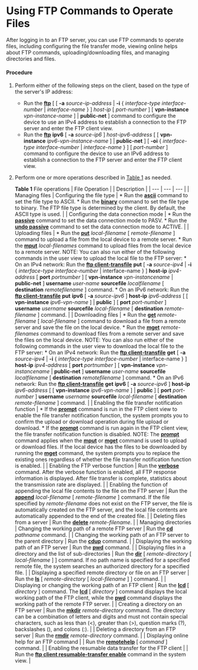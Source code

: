 Using FTP Commands to Operate Files
===================================

After logging in to an FTP server, you can use FTP commands to operate files, including configuring the file transfer mode, viewing online helps about FTP commands, uploading/downloading files, and managing directories and files.

#### Procedure

1. Perform either of the following steps on the client, based on the type of the server's IP address:
   
   
   * Run the [**ftp**](cmdqueryname=ftp) [ [ **-a** *source-ip-address* | **-i** { *interface-type interface-number* | *interface-name* } ] *host-ip* [ *port-number* ] [ **vpn-instance** *vpn-instance-name* ] | **public-net** ] command to configure the device to use an IPv4 address to establish a connection to the FTP server and enter the FTP client view.
   * Run the [**ftp**](cmdqueryname=ftp) **ipv6** [ **-a** *source-ip6* ] *host-ipv6-address* [ [ **vpn-instance** *ipv6-vpn-instance-name* ] | **public-net** ] [ **-oi** { *interface-type interface-number* | *interface-name* } ] [ *port-number* ] command to configure the device to use an IPv6 address to establish a connection to the FTP server and enter the FTP client view.
2. Perform one or more operations described in [Table 1](#EN-US_TASK_0172360101__tab_dc_vrp_vfm_cfg_001302) as needed.
   
   
   
   **Table 1** File operations
   | File Operation | | Description |
   | --- | --- | --- |
   | Managing files | Configuring the file type | * Run the [**ascii**](cmdqueryname=ascii) command to set the file type to ASCII. * Run the [**binary**](cmdqueryname=binary) command to set the file type to binary. The FTP file type is determined by the client. By default, the ASCII type is used. |
   | Configuring the data connection mode | * Run the [**passive**](cmdqueryname=passive) command to set the data connection mode to PASV. * Run the [**undo passive**](cmdqueryname=undo+passive) command to set the data connection mode to ACTIVE. |
   | Uploading files | * Run the [**put**](cmdqueryname=put) *local-filename* [ *remote-filename* ] command to upload a file from the local device to a remote server. * Run the [**mput**](cmdqueryname=mput) *local-filenames* command to upload files from the local device to a remote server. NOTE: You can also run either of the following commands in the user view to upload the local file to the FTP server: * On an IPv4 network:  Run the [**ftp client-transfile**](cmdqueryname=ftp+client-transfile) **put** [ **-a** *source-ipv4* | **-i** { *interface-type interface-number* | interface-name } ] **host-ip** *ipv4-address* [ **port** *portnumber* ] [ **vpn-instance** *vpn-instancename* | **public-net** ] **username** *user-name* **sourcefile** *localfilename* [ **destination** *remotefilename* ] command. * On an IPv6 network:  Run the [**ftp client-transfile**](cmdqueryname=ftp+client-transfile) **put** **ipv6** [ **-a** *source-ipv6* ] **host-ip** *ipv6-address* [ [ **vpn-instance** *ipv6-vpn-name* ] | **public** ] [ **port** *port-number* ] **username** *username* **sourcefile** *local-filename* [ **destination** *remote-filename* ] command. |
   | Downloading files | * Run the [**get**](cmdqueryname=get) *remote-filename* [ *local-filename* ] command to download a file from a remote server and save the file on the local device. * Run the [**mget**](cmdqueryname=mget) *remote-filenames* command to download files from a remote server and save the files on the local device. NOTE: You can also run either of the following commands in the user view to download the local file to the FTP server: * On an IPv4 network:  Run the [**ftp client-transfile**](cmdqueryname=ftp+client-transfile) **get** [ **-a** *source-ipv4* | **-i** { *interface-type interface-number* | interface-name } ] **host-ip** *ipv4-address* [ **port** *portnumber* ] [ **vpn-instance** *vpn-instancename* | **public-net** ] **username** *user-name* **sourcefile** *localfilename* [ **destination** *remotefilename* ] command. * On an IPv6 network:  Run the [**ftp client-transfile**](cmdqueryname=ftp+client-transfile) **get** **ipv6** [ **-a** *source-ipv6* ] **host-ip** *ipv6-address* [ [ **vpn-instance** *ipv6-vpn-name* ] | **public** ] [ **port** *port-number* ] **username** *username* **sourcefile** *local-filename* [ **destination** *remote-filename* ] command. |
   | Enabling the file transfer notification function | * If the [**prompt**](cmdqueryname=prompt) command is run in the FTP client view to enable the file transfer notification function, the system prompts you to confirm the upload or download operation during file upload or download. * If the [**prompt**](cmdqueryname=prompt) command is run again in the FTP client view, the file transfer notification function is disabled. NOTE:  The [**prompt**](cmdqueryname=prompt) command applies when the [**mput**](cmdqueryname=mput) or [**mget**](cmdqueryname=mget) command is used to upload or download files. If the local device has the files to be downloaded by running the [**mget**](cmdqueryname=mget) command, the system prompts you to replace the existing ones regardless of whether the file transfer notification function is enabled. |
   | Enabling the FTP verbose function | Run the [**verbose**](cmdqueryname=verbose) command.  After the verbose function is enabled, all FTP response information is displayed. After file transfer is complete, statistics about the transmission rate are displayed. |
   | Enabling the function of appending the local file contents to the file on the FTP server | Run the [**append**](cmdqueryname=append) *local-filename* [ *remote-filename* ] command.  If the file specified by *remote-filename* does not exist on the FTP server, the file is automatically created on the FTP server, and the local file contents are automatically appended to the end of the created file. |
   | Deleting files from a server | Run the [**delete**](cmdqueryname=delete) *remote-filename*. |
   | Managing directories | Changing the working path of a remote FTP server | Run the [**cd**](cmdqueryname=cd) *pathname* command. |
   | Changing the working path of an FTP server to the parent directory | Run the [**cdup**](cmdqueryname=cdup) command. |
   | Displaying the working path of an FTP server | Run the [**pwd**](cmdqueryname=pwd) command. |
   | Displaying files in a directory and the list of sub-directories | Run the [**dir**](cmdqueryname=dir) [ *remote-directory* [ *local-filename* ] ] command.  If no path name is specified for a specified remote file, the system searches an authorized directory for a specified file. |
   | Displaying a specified remote directory or file on an FTP server | Run the [**ls**](cmdqueryname=ls) [ *remote-directory* [ *local-filename* ] ] command. |
   | Displaying or changing the working path of an FTP client | Run the [**lcd**](cmdqueryname=lcd) [ *directory* ] command.  The [**lcd**](cmdqueryname=lcd) [ *directory* ] command displays the local working path of the FTP client, while the [**pwd**](cmdqueryname=pwd) command displays the working path of the remote FTP server. |
   | Creating a directory on an FTP server | Run the [**mkdir**](cmdqueryname=mkdir) *remote-directory* command.  The directory can be a combination of letters and digits and must not contain special characters, such as less than (<), greater than (>), question marks (?), backslashes (\), and colons (:). |
   | Deleting a directory from an FTP server | Run the [**rmdir**](cmdqueryname=rmdir) *remote-directory* command. |
   | Displaying online help for an FTP command | | Run the [**remotehelp**](cmdqueryname=remotehelp) [ *command* ] command. |
   | Enabling the resumable data transfer for the FTP client | | Run the [**ftp client resumable-transfer enable**](cmdqueryname=ftp+client+resumable-transfer+enable) command in the system view. |